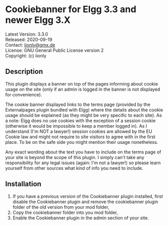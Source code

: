Cookiebanner for Elgg 3.3 and newer Elgg 3.X
===========================================

Latest Version: 3.3.0  
Released: 2020-09-19  
Contact: iionly@gmx.de  
License: GNU General Public License version 2  
Copyright: (c) iionly


Description
-----------

This plugin displays a banner on top of the pages informing about cookie usage on the site (only if an admin is logged in the banner is not displayed for convenience).

The cookie banner displayed links to the terms page (provided by the Externalpages plugin bundled with Elgg) where the details about the cookie usage should be explained (as they might be very specific to each site). As a note: Elgg does no use cookies with the exception of a session cookie (otherwise it would be impossible to keep a member logged in). As I understand (I'm NOT a lawyer!) session cookies are allowed by the EU Cookie law and might not require to site visitors to agree with in the first place. To be on the safe side you might mention their usage nonetheless.

Any exact wording about the text you have to include on the terms page of your site is beyond the scope of this plugin. I simply can't take any responsibility for any legal issues (again: I'm not a lawyer!) so please learn yourself from other sources what kind of info you need to include.


Installation
------------

1. If you have a previous version of the Cookiebanner plugin installed, first disable the Cookiebanner plugin and remove the cookiebanner plugin folder of the old version from your mod folder,
2. Copy the cookiebanner folder into you mod folder,
3. Enable the Cookiebanner plugin in the admin section of your site.
